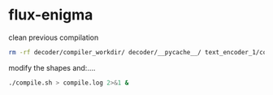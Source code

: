 # flux-enigma

clean previous compilation
```bash
rm -rf decoder/compiler_workdir/ decoder/__pycache__/ text_encoder_1/compiler_workdir text_encoder_2/compiler_workdir/ text_encoder_2/compiler_workdir/ text_encoder_2/__pycache__/ transformer/compiler_workdir/ transformer/__pycache__/ transformer/compiled_model decoder/compiled_model text_encoder_1/compiled_model text_encoder_2/compiled_model/ text_encoder_1/__pycache__/
```
modify the shapes and:....

```bash
./compile.sh > compile.log 2>&1 &
```
